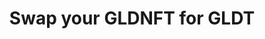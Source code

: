 ---
name: swapCTO
title: Swap your GLDNFT for GLDT
buttonLabel: Click to add
inputCurrency: GLDTNFT
outputCurrency: GLDT
value: 1g GLDNFT = 100GLDT
---